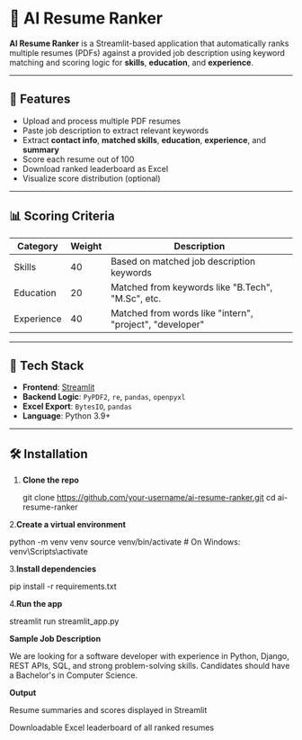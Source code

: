 # 📄 AI Resume Ranker

**AI Resume Ranker** is a Streamlit-based application that automatically ranks multiple resumes (PDFs) against a provided job description using keyword matching and scoring logic for **skills**, **education**, and **experience**.

---

## 🚀 Features

- Upload and process multiple PDF resumes
-  Paste job description to extract relevant keywords
-  Extract **contact info**, **matched skills**, **education**, **experience**, and **summary**
-  Score each resume out of 100
-  Download ranked leaderboard as Excel
-  Visualize score distribution (optional)

---

## 📊 Scoring Criteria

| Category       | Weight | Description |
|----------------|--------|-------------|
| Skills         | 40     | Based on matched job description keywords |
| Education      | 20     | Matched from keywords like "B.Tech", "M.Sc", etc. |
| Experience     | 40     | Matched from words like "intern", "project", "developer" |

---

## 🧠 Tech Stack

- **Frontend**: [Streamlit](https://streamlit.io/)
- **Backend Logic**: `PyPDF2`, `re`, `pandas`, `openpyxl`
- **Excel Export**: `BytesIO`, `pandas`
- **Language**: Python 3.9+

---

## 🛠 Installation

1. **Clone the repo**
   
   git clone https://github.com/your-username/ai-resume-ranker.git
   cd ai-resume-ranker
   
 2.**Create a virtual environment**

python -m venv venv
source venv/bin/activate  # On Windows: venv\Scripts\activate

3.**Install dependencies**

pip install -r requirements.txt

4.**Run the app**


streamlit run streamlit_app.py

**Sample Job Description**

We are looking for a software developer with experience in Python, Django, REST APIs,
SQL, and strong problem-solving skills. Candidates should have a Bachelor's in Computer Science.

 **Output**
 
Resume summaries and scores displayed in Streamlit

Downloadable Excel leaderboard of all ranked resumes
